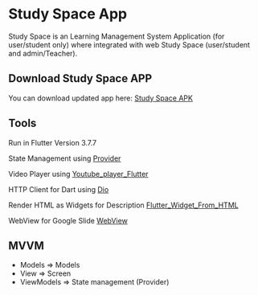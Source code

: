 # Study Space App

Study Space is an Learning Management System Application (for user/student only) where integrated with web Study Space (user/student and admin/Teacher).

## Download Study Space APP

You can download updated app here: [Study Space APK](https://drive.google.com/file/d/1INxTejFT9VGTfJLTqInM34livJpIPcXa/view?usp=sharing)

## Tools

Run in Flutter Version 3.7.7

State Management using [Provider](https://pub.dev/packages/provider)

Video Player using [Youtube_player_Flutter](https://pub.dev/packages/youtube_player_flutter)

HTTP Client for Dart using [Dio](https://pub.dev/packages/dio)

Render HTML as Widgets for Description [Flutter_Widget_From_HTML](https://pub.dev/packages/flutter_widget_from_html)

WebView for Google Slide [WebView](https://pub.dev/packages/webview_flutter)

## MVVM
- Models => Models
- View => Screen
- ViewModels => State management (Provider)

